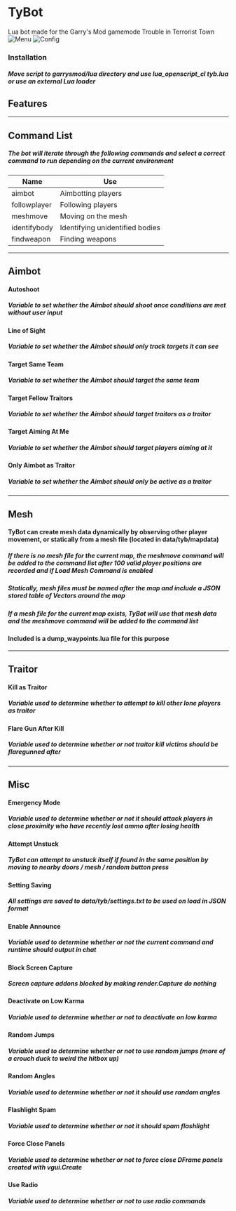 # TyBot
Lua bot made for the Garry's Mod gamemode Trouble in Terrorist Town
![Menu](https://i.ibb.co/m4yGRWQ/tybconfig-menu.png)
![Config](https://i.ibb.co/R0YF5PN/tybconfig-config.png)

### Installation
##### Move script to garrysmod/lua directory and use lua_openscript_cl tyb.lua or use an external Lua loader
## Features
---
## Command List
##### The bot will iterate through the following commands and select a correct command to run depending on the current environment
|Name|Use|
|----|---|
|aimbot|Aimbotting players
|followplayer|Following players|
|meshmove|Moving on the mesh|
|identifybody|Identifying unidentified bodies|
|findweapon|Finding weapons
---
## Aimbot
#### Autoshoot
##### Variable to set whether the Aimbot should shoot once conditions are met without user input
#### Line of Sight
##### Variable to set whether the Aimbot should only track targets it can see
#### Target Same Team
##### Variable to set whether the Aimbot should target the same team
#### Target Fellow Traitors
##### Variable to set whether the Aimbot should target traitors as a traitor
#### Target Aiming At Me
##### Variable to set whether the Aimbot should target players aiming at it
#### Only Aimbot as Traitor
##### Variable to set whether the Aimbot should only be active as a traitor
---
## Mesh
#### TyBot can create mesh data dynamically by observing other player movement, or statically from a mesh file (located in data/tyb/mapdata)
##### If there is no mesh file for the current map, the meshmove command will be added to the command list after 100 valid player positions are recorded and if **Load Mesh Command** is enabled
##### Statically, mesh files must be named after the map and include a JSON stored table of Vectors around the map
##### If a mesh file for the current map exists, TyBot will use that mesh data and the meshmove command will be added to the command list
#### Included is a dump_waypoints.lua file for this purpose
---
## Traitor
#### Kill as Traitor
##### Variable used to determine whether to attempt to kill other lone players as traitor
#### Flare Gun After Kill
##### Variable used to determine whether or not traitor kill victims should be flaregunned after
---
## Misc
#### Emergency Mode
##### Variable used to determine whether or not it should attack players in close proximity who have recently lost ammo after losing health
#### Attempt Unstuck
##### TyBot can attempt to unstuck itself if found in the same position by moving to nearby doors / mesh / random button press
#### Setting Saving
##### All settings are saved to data/tyb/settings.txt to be used on load in JSON format
#### Enable Announce
##### Variable used to determine whether or not the current command and runtime should output in chat
#### Block Screen Capture
##### Screen capture addons blocked by making render.Capture do nothing
#### Deactivate on Low Karma
##### Variable used to determine whether or not to deactivate on low karma
#### Random Jumps
##### Variable used to determine whether or not to use random jumps (more of a crouch duck to weird the hitbox up)
#### Random Angles
##### Variable used to determine whether or not it should use random angles
#### Flashlight Spam
##### Variable used to determine whether or not it should spam flashlight
#### Force Close Panels
##### Variable used to determine whether or not to force close DFrame panels created with vgui.Create
#### Use Radio
##### Variable used to determine whether or not to use radio commands
